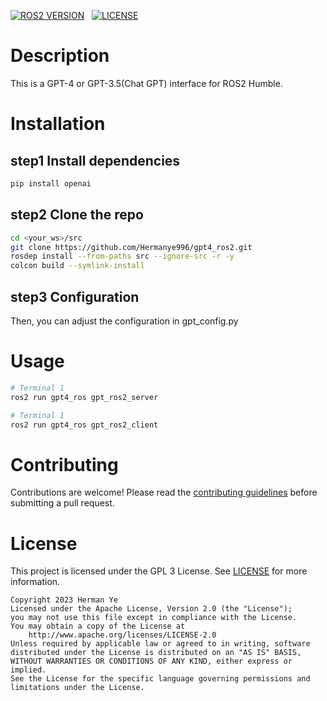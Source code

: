 
[![ROS2 VERSION](https://img.shields.io/badge/ROS-ROS%202%20Humble-brightgreen)](http://docs.ros.org/en/humble/index.html)
&nbsp;
[![LICENSE](https://img.shields.io/badge/license-Apache--2.0-informational)](https://Hermanye996/gpt4_ros2/blob/main/LICENSE)
&nbsp;

# Description
This is a GPT-4 or GPT-3.5(Chat GPT) interface for ROS2 Humble.

# Installation
## step1 Install dependencies
```bash
pip install openai
```

## step2 Clone the repo

```bash
cd <your_ws>/src
git clone https://github.com/Hermanye996/gpt4_ros2.git
rosdep install --from-paths src --ignore-src -r -y
colcon build --symlink-install
```
## step3 Configuration
Then, you can adjust the configuration in gpt_config.py
# Usage

```bash
# Terminal 1
ros2 run gpt4_ros gpt_ros2_server
```
```bash
# Terminal 1
ros2 run gpt4_ros gpt_ros2_client
```

# Contributing
Contributions are welcome! Please read the [contributing guidelines](CONTRIBUTING.md) before submitting a pull request.



# License
This project is licensed under the GPL 3 License. See [LICENSE](LICENSE) for more information.
```
Copyright 2023 Herman Ye
Licensed under the Apache License, Version 2.0 (the "License");
you may not use this file except in compliance with the License.
You may obtain a copy of the License at
    http://www.apache.org/licenses/LICENSE-2.0
Unless required by applicable law or agreed to in writing, software
distributed under the License is distributed on an "AS IS" BASIS,
WITHOUT WARRANTIES OR CONDITIONS OF ANY KIND, either express or implied.
See the License for the specific language governing permissions and
limitations under the License.                             
```

